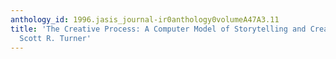 ```yaml
---
anthology_id: 1996.jasis_journal-ir0anthology0volumeA47A3.11
title: 'The Creative Process: A Computer Model of Storytelling and Creativity, by
  Scott R. Turner'
---
```

